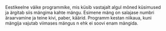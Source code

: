 Eestikeelne väike programmike, mis küsib vastajalt algul mõned küsimused ja ärgitab siis mängima kahte mängu. Esimene mäng on salajase numbri äraarvamine ja teine kivi, paber, käärid. Programm kestan niikaua, kuni mängija vajutab viimases mängus n ehk ei soovi enam mängida.
